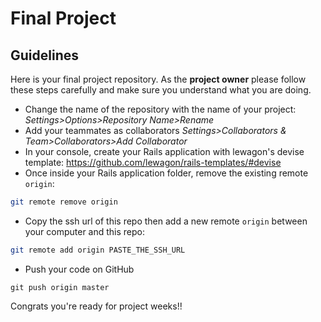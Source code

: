 # Final Project

## Guidelines

Here is your final project repository. As the **project owner** please follow these steps carefully and make sure you understand what you are doing.
- Change the name of the repository with the name of your project: *Settings>Options>Repository Name>Rename*
- Add your teammates as collaborators *Settings>Collaborators & Team>Collaborators>Add Collaborator*
- In your console, create your Rails application with lewagon's devise template: https://github.com/lewagon/rails-templates/#devise
- Once inside your Rails application folder, remove the existing remote `origin`:
```bash
git remote remove origin
```
- Copy the ssh url of this repo then add a new remote `origin` between your computer and this repo:
```bash
git remote add origin PASTE_THE_SSH_URL
```
- Push your code on GitHub
```
git push origin master
```

Congrats you're ready for project weeks!!
